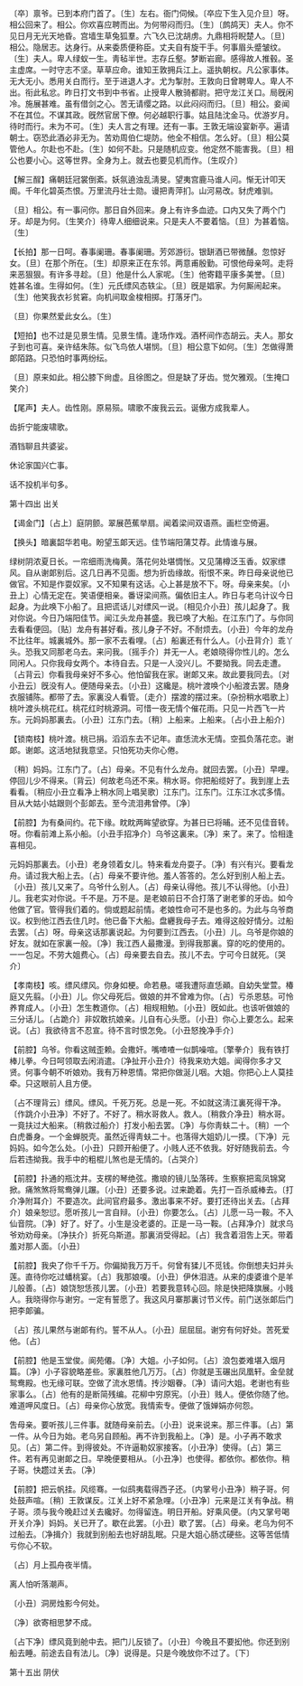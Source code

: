 <!-- { "loadSidebar": true } -->
〔卒〕禀爷。已到本府门首了。〔生〕左右。衙门伺候。〔卒应下生入见介旦〕呀。相公回来了。相公。你欢喜应聘而出。为何带闷而归。〔生〕〔鹧鸪天〕夫人。你不见日月无光天地昏。宫墙生草兔狐羣。六飞久已沈胡虏。九鼎相将睨楚人。〔旦〕相公。隐居志。达身行。从来委质便称臣。丈夫自有旋干手。何事眉头蹙皱纹。〔生〕夫人。卑人绿蚁一生。靑毡半世。志存丘壑。梦断岩廊。感得故人推毂。圣主虚席。一时守志不坚。草草应命。谁知王敦拥兵江上。遥执朝权。凡公家事体。无大无小。悉用关白而行。至于进退人才。尤为掣肘。王敦向日曾聘卑人。卑人不出。衔此私忿。昨日打文书到中书省。止授卑人散骑都尉。把守龙江关口。局旣闲冷。施展甚难。虽有借剑之心。苦无请缨之路。以此闷闷而归。〔旦〕相公。妾闻不在其位。不谋其政。旣然官居下僚。何必越职行事。姑且陆沈金马。优游岁月。待时而行。未为不可。〔生〕夫人言之有理。还有一事。王敦无端设宴新亭。遍请朝士。窃恐此酒必非无为。苦劝周伯仁堤防。他全不相信。怎么好。〔旦〕相公莫管他人。尔赴也不赴。〔生〕如何不赴。只是随机应变。他定然不能害我。〔旦〕相公也要小心。这等世界。全身为上。就去也要见机而作。〔生叹介〕 

【解三酲】痛朝廷冠裳倒紊。妖氛遶浊乱淸旻。望夷宫鹿马谁人问。惭无计叩天阍。千年化碧英杰恨。万里流丹壮士勋。谩把靑萍扪。山河易改。豺虎难驯。

〔旦〕相公。有一事问你。那日自外回来。身上有许多血迹。口内又失了两个门牙。却是为何。〔生笑介〕待卑人细细说来。只是夫人不要着恼。〔旦〕为甚着恼。〔生〕 

【长拍】那一日呵。春事阑珊。春事阑珊。芳郊游衍。银缾酒已带微醺。忽惊好女。〔旦〕在那个所在。〔生〕却原来正在东邻。两意甫殷勤。可恨他母亲呵。走将来恶狠狠。有许多寻趁。〔旦〕他是什么人家呢。〔生〕他寄籍平康多美誉。〔旦〕姓甚名谁。生得如何。〔生〕元氏缥风态轶尘。〔旦〕旣是娼家。为何厮闹起来。〔生〕他笑我衣衫贫窘。向机间取金梭相掷。打落牙门。

〔旦〕你果然爱此女么。〔生〕 

【短拍】也不过是见景生情。见景生情。逢场作戏。酒杯间作态胡云。夫人。那女子到也可喜。亲许结朱陈。似飞鸟依人堪悯。〔旦〕相公意下如何。〔生〕怎做得萧郞陌路。只恐怕时事两纷纭。

〔旦〕原来如此。相公膝下尙虚。且徐图之。但是缺了牙齿。觉欠雅观。〔生掩口笑介〕 

【尾声】夫人。齿性刚。原易殒。啸歌不废我云云。诞傲方成我辈人。

齿折宁能废啸歌。



酒铛聊且共婆娑。

休论家国兴亡事。



话不投机半句多。 

第十四出
出关

【谒金门】〔占上〕庭阴颤。翠展芭蕉举扇。闻着梁间双语燕。画栏空倚遍。

【换头】暗裏韶华若电。盼望玉郞天远。佳节端阳蒲艾荐。此情谁与展。

绿树阴浓夏日长。一帘细雨洗梅黄。落花何处堪惆怅。又见蒲樽泛玉香。奴家缥风。自从谢郞别后。这几日再不见面。想为折齿缘故。衔恨不来。昨日母亲说他已做官。不知是作耍奴家。又不知果有这话。心上甚是放不下。呀。母亲来矣。〔小丑上〕心情无定在。笑语便相亲。番讶梁间燕。偏依旧主人。昨日与老乌计议今日起身。为此唤下小船了。且把谎话儿对缥风一说。〔相见介小丑〕孩儿起身了。我对你说。今日乃端阳佳节。闻江头龙舟甚盛。我已唤了大船。在江东门了。与你同去看看便回。〔贴〕龙舟有甚好看。孩儿身子不好。不耐烦去。〔小丑〕今年的龙舟不比往年。城裏城外。那一家不去看哩。〔占〕船裏还有什么人。〔小丑背介〕乖丫头。恐我又同那老乌去。来问我。〔摇手介〕并无一人。老娘晓得你性儿的。怎么同闲人。只你我母女两个。本待自去。只是一人没兴儿。不要拗我。同去走遭。〔占背云〕你看我母亲好不多心。他怕留我在家。谢郞又来。故此要我同去。〔对小丑云〕旣没有人。便随母亲去。〔小丑〕这纔是。桃叶渡唤个小船渡去罢。随身衣服铺陈。都带了去。家裏没人看管。〔走介〕摆渡的摆过来。〔杂扮稍水唱歌上〕桃叶渡头桃花红。桃花红时桃源洞。可惜一夜无情个催花雨。只见一片西飞一片东。元妈妈那裏去。〔小丑〕江东门去。〔稍〕上船来。上船来。〔占小丑上船介〕 

【锁南枝】桃叶渡。桃已捐。滔滔东去不记年。直恁流水无情。空孤负落花恋。谢郞。谢郞。这活地狱我意坚。只怕死功夫你心倦。

〔稍〕妈妈。江东门了。〔占〕母亲。不见有什么龙舟。就回去罢。〔小丑〕早哩。停回儿少不得来。〔背云〕何故老乌还不来。稍水哥。你把船缆好了。我到崖上去看看。〔稍应小丑立看净上稍水同上唱吴歌〕江东门。江东门。江东江水忒多情。目从大姑小姑跟则个彭郞去。至今流泪弗曾停。〔净〕 

【前腔】为有桑间约。花下缘。眈眈两眸望欲穿。为甚日已将晡。还不见佳音转。呀。你看前滩上系小船。〔小丑手招净介〕乌爷这裏来。〔净〕来了。来了。恰相逢喜相见。

元妈妈那裏去。〔小丑〕老身领着女儿。特来看龙舟耍子。〔净〕有兴有兴。要看龙舟。请过我大船上去。〔占〕母亲不要许他。羞人答答的。怎么好到别人船上去。〔小丑〕孩儿又来了。乌爷什么别人。〔占〕母亲认得他。孩儿不认得他。〔小丑〕儿。我老实对你说。千不是。万不是。是老娘前日不合打落了谢老爹的牙齿。如今他做了官。管得我们着的。倘或题起前情。老娘性命可不是也多的。为此与乌爷商议。权到他江西去住几时。他已备下大船。盘纒我母子去。难得这般好情分。过船去罢。〔占〕呀。母亲这话那裏说起。为何要到江西去。〔小丑〕儿。乌爷是你娘的好友。就如在家裏一般。〔净〕我江西人最撒漫。到得我那裏。穿的吃的使用的。一一包足。不劳大姐费心。〔占〕母亲要去自去。孩儿不去。宁可今日就死。〔哭介〕 

【孝南枝】咳。缥风缥风。你身如梗。命若悬。嗟我遭际直恁顚。自幼失堂萱。椿庭又先翦。〔小丑〕儿。你父母死后。做娘的并不曾难为你。〔占〕亏杀恩慈。可怜养育成人。〔小丑〕怎生教道你。〔占〕相规相勉。〔小丑〕旣如此。也该听做娘的三分话儿。〔占跪介〕非奴敢抗娘亲。儿自有心头愿。〔小丑〕你心上要怎么。起来说。〔占〕我欲待言不忍宣。待不言时恨怎免。〔小丑怒挽净手介〕 

【前腔】乌爷。你看这贼歪赖。会撒奸。嘴喳喳一似鹊噪喧。〔擎拳介〕我有铁打棒儿拳。今日呵领取去闲消遣。〔净扯开小丑介〕待我来劝大姐。闻得你多才又贤。何事今朝不听娘劝。我有万种恩情。常把你做涎儿咽。大姐。你把心上人莫挂牵。只这眼前人且方便。

〔占不理背云〕缥风。缥风。千死万死。总是一死。不如就这淸江裏死得干净。〔作跳介小丑净〕不好了。不好了。稍水哥救人。救人。〔稍救介净丑〕稍水哥。一竟扶过大船来。〔稍救过船介〕打发小船去罢。〔净〕与你靑蚨二十。〔稍〕一个白虎番身。一个金蝉脱壳。虽然近得靑蚨二十。也落得大姐奶儿一摸。〔下净〕元妈妈。如今怎么处。〔小丑〕只顾开船便了。小贱人还不依我。好好随我前去。今后若违拗我。我手中的粗棍儿煞也是无情的。〔占哭介〕 

【前腔】扑通的瓶沈井。支楞的琴绝弦。撒琅的镜儿坠落砖。生察察把鸾凤锦窝掀。痛煞煞将鸳鸯弹儿蹍。〔小丑〕还要多说。过来跪着。先打一百杀威棒去。〔打介净附耳介〕不要造次。此间官府最多。激出事来不好。要打还待出关去。〔占拜介〕娘亲恕愆。愿听孩儿一言自辩。〔小丑〕你要怎么。〔占〕儿愿一马一鞍。不入仙音院。〔净〕好了。好了。小生是没老婆的。正是一马一鞍。〔占拜净介〕就求乌爷劝劝母亲。〔净扶介〕折死乌斯道。那裏消受得起。〔占〕我含着泪吿上天。带着羞对那人面。〔小丑〕 

【前腔】我央了你千千万。你偏拗我万万千。何曾有猱儿不觅钱。你倒想夫妇并头莲。直待你吃过蟠桃宴。〔占〕我那娘嗄。〔小丑〕伊休泪涟。从来的虔婆谁个是羊儿般善。〔占〕娘饶恕恁孩儿罢。〔小丑〕若要我意转心回。除是快把降旗展。小贱人。我晓得你与谢穷。一定有誓愿了。我这风月寨那裏讨节义传。前门送张郞后门把李郞骗。

〔占〕孩儿果然与谢郞有约。誓不从人。〔小丑〕屈屈屈。谢穷有何好处。苦死爱他。〔占〕 

【前腔】他是玉堂俊。阆苑僊。〔净〕大姐。小子如何。〔占〕浪包娄难堪入烟月篇。〔净〕小子容貌略差些。家裏胜他几万万。〔占〕你就是玉碾出凤凰轩。金垒就鸳鸯殿。也无缘可联。空做了流水恩情。抟沙姻眷。〔净〕请问大姐。老谢也有些家事么。〔占〕他有的是断简残编。花柳中穷原宪。〔小丑〕贱人。便依你随了他。难道呷风度日。〔占〕母亲你心放宽。我情索专。便做了饿婵娟亦何怨。

吿母亲。要听孩儿三件事。就随母亲前去。〔小丑〕说来说来。那三件事。〔占〕第一件。从今日为始。老乌另自顾船。再不许到我船上。〔净〕是。小子再不敢求见。〔占〕第二件。到得彼处。不许逼勒奴家接客。〔小丑净〕使得。〔占〕第三件。若有再见谢郞之日。早晚便要相从。〔小丑净〕也使得。都依你。都依你。稍子哥。快趱过关去。〔净〕 

【前腔】把云帆挂。风缆骞。一似鸱夷载得西子还。〔内掌号小丑净〕稍子哥。何处鼓声喧。〔稍〕王敦谋反。江关上好不紧急哩。〔小丑净〕元来是江关有争战。稍子哥。须与我今晚赶过关去纔好。勿得留连。明日开船。好乘风便。〔内又掌号喝开关介净〕妈妈。关已开了。歇在此罢。〔小丑〕歇了罢。〔占〕母亲。老乌为何不过船去。〔净揖介〕我就到别船去也好胡乱眠。只是大姐心肠忒硬些。这等苦低情亏你心不软。

〔占〕月上孤舟夜半情。



离人怕听落潮声。

〔小丑〕洞房烛影今何处。



〔净〕欲寄相思梦不成。

〔占下净〕缥风竟到舱中去。把门儿反锁了。〔小丑〕今晚且不要抝他。你还到别船去睡。前途去自有法儿。〔净〕说得是。只是今晚放你不过了。〔下〕 

第十五出
阴伏

